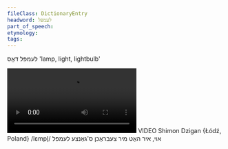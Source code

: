 ```yaml
---
fileClass: DictionaryEntry
headword: לעמפּל
part_of_speech: 
etymology: 
tags: 
---
```

לעמפּל
דאָס
'lamp, light, lightbulb'

![](https://ia801508.us.archive.org/24/items/FilmLexicon/Dzigan-OyIrHotMirTsebrokhnDosGantseLempl.mp4)
VIDEO Shimon Dzigan {Łódź, Poland}
/lɛmpl̩/
אוי, איר האָט מיר צעבראָכן ס'גאַנצע  לעמפּל
